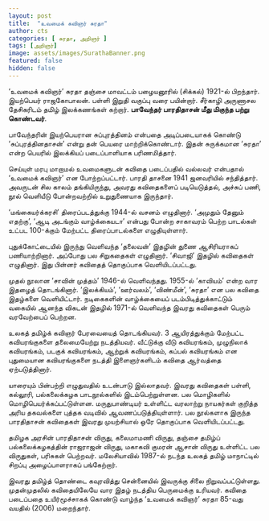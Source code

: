```yaml
---
layout: post
title:  "உவமைக் கவிஞர் சுரதா"
author: cts
categories: [ சுரதா, அறிஞர் ]
tags: [அறிஞர்]
image: assets/images/SurathaBanner.png
featured: false
hidden: false
---
```


‘உவமைக் கவிஞர்’ சுரதா தஞ்சை மாவட்டம் பழையனூரில் (சிக்கல்) 1921-ல் பிறந்தார். இயற்பெயர் ராஜகோபாலன். பள்ளி இறுதி வகுப்பு வரை பயின்றார். சீர்காழி அருணாசல தேசிகரிடம் தமிழ் இலக்கணங்கள் கற்றார். **பாவேந்தர் பாரதிதாசன் மீது மிகுந்த பற்று கொண்டவர்**.

பாவேந்தரின் இயற்பெயரான சுப்புரத்தினம் என்பதை அடிப்படையாகக் கொண்டு ‘சுப்புரத்தினதாசன்’ என்று தன் பெயரை மாற்றிக்கொண்டார். இதன் சுருக்கமான ‘சுரதா’ என்ற பெயரில் இலக்கியப் படைப்பாளியாக பரிணமித்தார்.

செய்யுள் மரபு மாறாமல் உவமைகளுடன் கவிதை படைப்பதில் வல்லவர் என்பதால் ‘உவமைக் கவிஞர்’ என போற்றப்பட்டார். பாரதி தாசனை 1941 ஜனவரியில் சந்தித்தார். அவருடன் சில காலம் தங்கியிருந்து, அவரது கவிதைகளைப் படியெடுத்தல், அச்சுப் பணி, நூல் வெளியீடு போன்றவற்றில் உறுதுணையாக இருந்தார்.

‘மங்கையர்க்கரசி’ திரைப்படத்துக்கு 1944-ல் வசனம் எழுதினார். ‘அமுதும் தேனும் எதற்கு’, ‘ஆடி அடங்கும் வாழ்க்கையடா’ என்பது போன்ற சாகாவரம் பெற்ற பாடல்கள் உட்பட 100-க்கும் மேற்பட்ட திரைப்பாடல்களை எழுதியுள்ளார்.

புதுக்கோட்டையில் இருந்து வெளிவந்த ‘தலைவன்’ இதழின் துணை ஆசிரியராகப் பணியாற்றினார். அப்போது பல சிறுகதைகள் எழுதினார். ‘சிவாஜி’ இதழில் கவிதைகள் எழுதினார். இது பின்னர் கவிதைத் தொகுப்பாக வெளியிடப்பட்டது.

முதல் நூலான ‘சாவின் முத்தம்’ 1946-ல் வெளிவந்தது. 1955-ல் ‘காவியம்’ என்ற வார இதழைத் தொடங்கினார். ‘இலக்கியம்’, ‘ஊர்வலம்’, ‘விண்மீன்’, ‘சுரதா’ என பல கவிதை இதழ்களை வெளியிட்டார். நடிகைகளின் வாழ்க்கையைப் படம்பிடித்துக்காட்டும் வகையில் ஆனந்த விகடன் இதழில் 1971-ல் வெளிவந்த இவரது கவிதைகள் பெரும் வரவேற்பைப் பெற்றன.

உலகத் தமிழ்க் கவிஞர் பேரவையைத் தொடங்கியவர். 3 ஆயிரத்துக்கும் மேற்பட்ட கவியரங்குகளை தலைமையேற்று நடத்தியவர். வீட்டுக்கு வீடு கவியரங்கம், முழுநிலாக் கவியரங்கம், படகுக் கவியரங்கம், ஆற்றுக் கவியரங்கம், கப்பல் கவியரங்கம் என புதுமையான கவியரங்குகளை நடத்தி இளைஞர்களிடம் கவிதை ஆர்வத்தை ஏற்படுத்தினார்.

யாரையும் பின்பற்றி எழுதுவதில் உடன்பாடு இல்லாதவர். இவரது கவிதைகள் பள்ளி, கல்லூரி, பல்கலைக்கழக பாடநூல்களில் இடம்பெற்றுள்ளன. பல மொழிகளில் மொழிபெயர்க்கப்பட்டுள்ளன. மருதுபாண்டியர் உள்ளிட்ட வரலாற்று நாயகர்கள் குறித்த அரிய தகவல்களை புத்தக வடிவில் ஆவணப்படுத்தியுள்ளார். பல நூல்களாக இருந்த பாரதிதாசன் கவிதைகள் இவரது முயற்சியால் ஒரே தொகுப்பாக வெளியிடப்பட்டது.

தமிழக அரசின் பாரதிதாசன் விருது, கலைமாமணி விருது, தஞ்சை தமிழ்ப் பல்கலைக்கழகத்தின் ராஜராஜன் விருது, மகாகவி குமரன் ஆசான் விருது உள்ளிட்ட பல விருதுகள், பரிசுகள் பெற்றவர். மலேசியாவில் 1987-ல் நடந்த உலகத் தமிழ் மாநாட்டில் சிறப்பு அழைப்பாளராகப் பங்கேற்றார்.

இவரது தமிழ்த் தொண்டை கவுரவித்து சென்னையில் இவருக்கு சிலை நிறுவப்பட்டுள்ளது. முதன்முதலில் கவிதையிலேயே வார இதழ் நடத்திய பெருமைக்கு உரியவர். கவிதை படைப்பதை உயிர்மூச்சாகக் கொண்டு வாழ்ந்த ‘உவமைக் கவிஞர்’ சுரதா 85-வது வயதில் (2006) மறைந்தார்.

